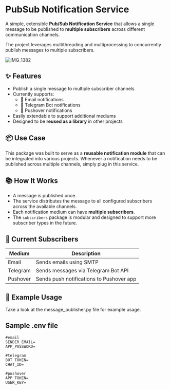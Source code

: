 # PubSub Notification Service

A simple, extensible **Pub/Sub Notification Service** that allows a single message to be published to **multiple subscribers** across different communication channels. 

The project leverages multithreading and multiprocessing to concurrently publish messages to multiple subscribers.

![IMG_1382](https://github.com/user-attachments/assets/894ed5bb-a0a1-4c7d-a002-b4df8f526d6c)

## ✨ Features

- Publish a single message to multiple subscriber channels
- Currently supports:
  - 📧 Email notifications
  - 🤖 Telegram Bot notifications
  - 📲 Pushover notifications
- Easily extendable to support additional mediums
- Designed to be **reused as a library** in other projects

## 📦 Use Case

This package was built to serve as a **reusable notification module** that can be integrated into various projects. Whenever a notification needs to be published across multiple channels, simply plug in this service.

## 📚 How It Works

- A message is published once.
- The service distributes the message to all configured subscribers across the available channels.
- Each notification medium can have **multiple subscribers**.
- The `subscribers` package is modular and designed to support more subscriber types in the future.

## 🔧 Current Subscribers

| Medium      | Description                              |
|-------------|------------------------------------------|
| Email       | Sends emails using SMTP                  |
| Telegram    | Sends messages via Telegram Bot API      |
| Pushover    | Sends push notifications to Pushover app |

## 🔌 Example Usage
Take a look at the message_publisher.py file for example usage. 

## Sample .env file
```
#email
SENDER_EMAIL=
APP_PASSWORD=

#telegram
BOT_TOKEN=
CHAT_ID=

#pushover
APP_TOKEN=
USER_KEY=

```

